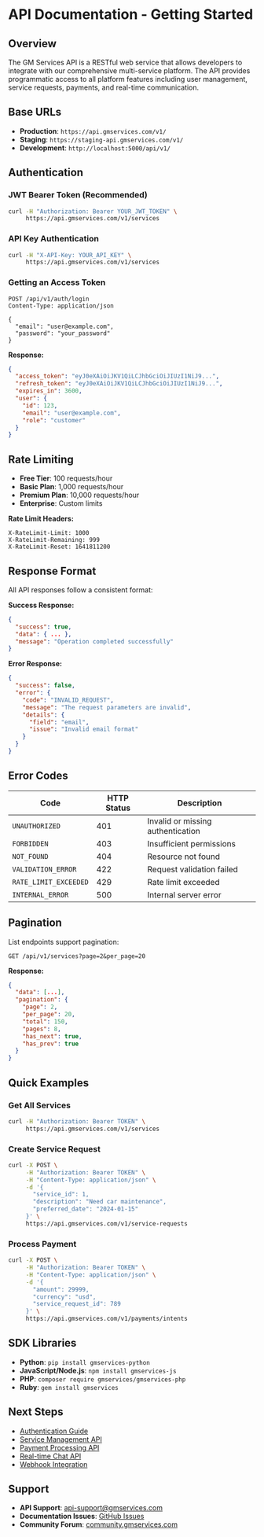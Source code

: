 # API Documentation - Getting Started

## Overview

The GM Services API is a RESTful web service that allows developers to integrate with our comprehensive multi-service platform. The API provides programmatic access to all platform features including user management, service requests, payments, and real-time communication.

## Base URLs

- **Production**: `https://api.gmservices.com/v1/`
- **Staging**: `https://staging-api.gmservices.com/v1/`
- **Development**: `http://localhost:5000/api/v1/`

## Authentication

### JWT Bearer Token (Recommended)

```bash
curl -H "Authorization: Bearer YOUR_JWT_TOKEN" \
     https://api.gmservices.com/v1/services
```

### API Key Authentication

```bash
curl -H "X-API-Key: YOUR_API_KEY" \
     https://api.gmservices.com/v1/services
```

### Getting an Access Token

```http
POST /api/v1/auth/login
Content-Type: application/json

{
  "email": "user@example.com",
  "password": "your_password"
}
```

**Response:**
```json
{
  "access_token": "eyJ0eXAiOiJKV1QiLCJhbGciOiJIUzI1NiJ9...",
  "refresh_token": "eyJ0eXAiOiJKV1QiLCJhbGciOiJIUzI1NiJ9...",
  "expires_in": 3600,
  "user": {
    "id": 123,
    "email": "user@example.com",
    "role": "customer"
  }
}
```

## Rate Limiting

- **Free Tier**: 100 requests/hour
- **Basic Plan**: 1,000 requests/hour
- **Premium Plan**: 10,000 requests/hour
- **Enterprise**: Custom limits

**Rate Limit Headers:**
```http
X-RateLimit-Limit: 1000
X-RateLimit-Remaining: 999
X-RateLimit-Reset: 1641811200
```

## Response Format

All API responses follow a consistent format:

**Success Response:**
```json
{
  "success": true,
  "data": { ... },
  "message": "Operation completed successfully"
}
```

**Error Response:**
```json
{
  "success": false,
  "error": {
    "code": "INVALID_REQUEST",
    "message": "The request parameters are invalid",
    "details": {
      "field": "email",
      "issue": "Invalid email format"
    }
  }
}
```

## Error Codes

| Code | HTTP Status | Description |
|------|-------------|-------------|
| `UNAUTHORIZED` | 401 | Invalid or missing authentication |
| `FORBIDDEN` | 403 | Insufficient permissions |
| `NOT_FOUND` | 404 | Resource not found |
| `VALIDATION_ERROR` | 422 | Request validation failed |
| `RATE_LIMIT_EXCEEDED` | 429 | Rate limit exceeded |
| `INTERNAL_ERROR` | 500 | Internal server error |

## Pagination

List endpoints support pagination:

```http
GET /api/v1/services?page=2&per_page=20
```

**Response:**
```json
{
  "data": [...],
  "pagination": {
    "page": 2,
    "per_page": 20,
    "total": 150,
    "pages": 8,
    "has_next": true,
    "has_prev": true
  }
}
```

## Quick Examples

### Get All Services
```bash
curl -H "Authorization: Bearer TOKEN" \
     https://api.gmservices.com/v1/services
```

### Create Service Request
```bash
curl -X POST \
     -H "Authorization: Bearer TOKEN" \
     -H "Content-Type: application/json" \
     -d '{
       "service_id": 1,
       "description": "Need car maintenance",
       "preferred_date": "2024-01-15"
     }' \
     https://api.gmservices.com/v1/service-requests
```

### Process Payment
```bash
curl -X POST \
     -H "Authorization: Bearer TOKEN" \
     -H "Content-Type: application/json" \
     -d '{
       "amount": 29999,
       "currency": "usd",
       "service_request_id": 789
     }' \
     https://api.gmservices.com/v1/payments/intents
```

## SDK Libraries

- **Python**: `pip install gmservices-python`
- **JavaScript/Node.js**: `npm install gmservices-js`
- **PHP**: `composer require gmservices/gmservices-php`
- **Ruby**: `gem install gmservices`

## Next Steps

- [Authentication Guide](authentication.md)
- [Service Management API](services.md)
- [Payment Processing API](payments.md)
- [Real-time Chat API](chat.md)
- [Webhook Integration](webhooks.md)

## Support

- **API Support**: [api-support@gmservices.com](mailto:api-support@gmservices.com)
- **Documentation Issues**: [GitHub Issues](https://github.com/gmservices/gm-services/issues)
- **Community Forum**: [community.gmservices.com](https://community.gmservices.com)